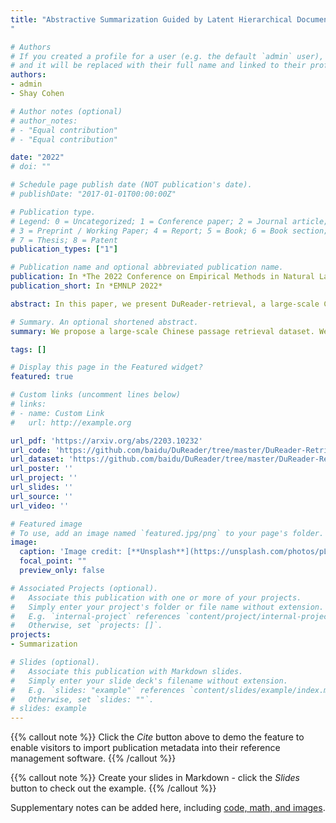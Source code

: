 ```yaml
---
title: "Abstractive Summarization Guided by Latent Hierarchical Document Structure
"

# Authors
# If you created a profile for a user (e.g. the default `admin` user), write the username (folder name) here 
# and it will be replaced with their full name and linked to their profile.
authors:
- admin
- Shay Cohen

# Author notes (optional)
# author_notes:
# - "Equal contribution"
# - "Equal contribution"

date: "2022"
# doi: ""

# Schedule page publish date (NOT publication's date).
# publishDate: "2017-01-01T00:00:00Z"

# Publication type.
# Legend: 0 = Uncategorized; 1 = Conference paper; 2 = Journal article;
# 3 = Preprint / Working Paper; 4 = Report; 5 = Book; 6 = Book section;
# 7 = Thesis; 8 = Patent
publication_types: ["1"]

# Publication name and optional abbreviated publication name.
publication: In *The 2022 Conference on Empirical Methods in Natural Language Processing*
publication_short: In *EMNLP 2022*

abstract: In this paper, we present DuReader-retrieval, a large-scale Chinese dataset for passage retrieval. DuReader-retrieval contains more than 90K queries and over 8M unique passages from Baidu search. To ensure the quality of our benchmark and address the shortcomings in other existing datasets, we (1) reduce the false negatives in development and testing sets by pooling the results from multiple retrievers with human annotations, (2) and remove the training queries that are semantically similar to the development and testing queries. Additionally, we provide two out-of-domain testing sets for cross-domain evaluation, as well as a cross-lingual set that has been manually translated for cross-lingual retrieval. The experiments demonstrate that DuReader-retrieval is challenging and there is still plenty of room for improvement, e.g. salient phrase and syntax mismatch between query and paragraph. These experimental results show that the dense retriever does not generalize well across domains, and cross-lingual retrieval is essentially challenging. DuReader-retrieval is publicly available.

# Summary. An optional shortened abstract.
summary: We propose a large-scale Chinese passage retrieval dataset. We mainly try to improve the problems that exist in popular English dataset, such as false negatives and testing data leakage, which have been proved to hinder the evaluation of neural retrieval models based on pre-trained language models. In addition, we select and provide two out-of-domain evaluation sets and a Chinese-English cross-lingual retrieval set to facilitate the evaluation of corresponding subtasks. Experiments and analyses of baselines show that passage retrieval is still challenging, e.g., weak domain generalization, factual consistency, grammatical consistency, etc. are still challenging for the recent neural retrieval models.

tags: []

# Display this page in the Featured widget?
featured: true

# Custom links (uncomment lines below)
# links:
# - name: Custom Link
#   url: http://example.org

url_pdf: 'https://arxiv.org/abs/2203.10232'
url_code: 'https://github.com/baidu/DuReader/tree/master/DuReader-Retrieval'
url_dataset: 'https://github.com/baidu/DuReader/tree/master/DuReader-Retrieval'
url_poster: ''
url_project: ''
url_slides: ''
url_source: ''
url_video: ''

# Featured image
# To use, add an image named `featured.jpg/png` to your page's folder. 
image:
  caption: 'Image credit: [**Unsplash**](https://unsplash.com/photos/pLCdAaMFLTE)'
  focal_point: ""
  preview_only: false

# Associated Projects (optional).
#   Associate this publication with one or more of your projects.
#   Simply enter your project's folder or file name without extension.
#   E.g. `internal-project` references `content/project/internal-project/index.md`.
#   Otherwise, set `projects: []`.
projects:
- Summarization

# Slides (optional).
#   Associate this publication with Markdown slides.
#   Simply enter your slide deck's filename without extension.
#   E.g. `slides: "example"` references `content/slides/example/index.md`.
#   Otherwise, set `slides: ""`.
# slides: example
---
```


{{% callout note %}}
Click the *Cite* button above to demo the feature to enable visitors to import publication metadata into their reference management software.
{{% /callout %}}

{{% callout note %}}
Create your slides in Markdown - click the *Slides* button to check out the example.
{{% /callout %}}

Supplementary notes can be added here, including [code, math, and images](https://wowchemy.com/docs/writing-markdown-latex/).

